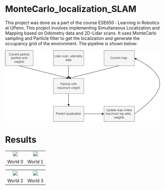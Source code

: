 # MonteCarlo_localization_SLAM

This project was done as a part of the course ESE650 : Learning  in Robotics at UPenn. This project involves implementing Simultaneous Localization and Mapping based on Odometry data and 2D-Lidar scans. It uses MonteCarlo sampling and Particle filter to get the localization and generate the occupancy grid of the environment. The pipeline is shown below:

<p float="center">
  <img src="./Results/PF_diag.jpg" alt="Algorithm" class="center">
</p>


# Results

<table>
  <tr>
      <td align = "center"> <img src="./Results/0.png" /> </td>
      <td align = "center"> <img src="./Results/1.png" /> </td>
  </tr>
  <tr>
      <td align = "center"> World 0 </td>
      <td align = "center"> World 1 </td>
  </tr>
</table>

<table>
  <tr>
      <td align = "center"> <img src="./Results/2.png" /> </td>
      <td align = "center"> <img src="./Results/3.png" /> </td>
  </tr>
  <tr>
      <td align = "center"> World 2 </td>
      <td align = "center"> World 3 </td>
  </tr>
</table>

